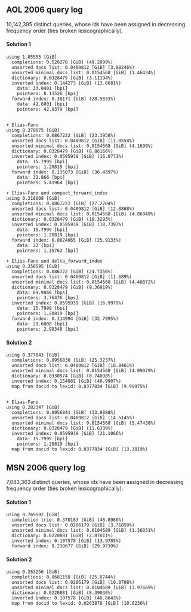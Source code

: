 AOL 2006 query log
------------------

10,142,395 distinct queries, whose ids have been assigned
in decreasing frequency order (ties broken lexicographically).

#### Solution 1

	using 1.05555 [GiB]
	  completions: 0.520278 [GiB] (49.2899%)
	  unsorted docs list: 0.0409812 [GiB] (3.88246%)
	  unsorted minimal docs list: 0.0154568 [GiB] (1.46434%)
	  dictionary: 0.0328479 [GiB] (3.11194%)
	  inverted index: 0.144273 [GiB] (13.6681%)
		data: 33.0401 [bpi]
		pointers: 8.13526 [bpi]
	  forward index: 0.30171 [GiB] (28.5833%)
		data: 42.6801 [bpi]
		pointers: 42.8379 [bpi]
	
	
	+ Elias-Fano
	using 0.370675 [GiB]
	  completions: 0.0867222 [GiB] (23.3958%)
	  unsorted docs list: 0.0409812 [GiB] (11.0558%)
	  unsorted minimal docs list: 0.0154568 [GiB] (4.1699%)
	  dictionary: 0.0328479 [GiB] (8.86166%)
	  inverted index: 0.0595939 [GiB] (16.0771%)
		data: 15.7999 [bpi]
		pointers: 1.20819 [bpi]
	  forward index: 0.135073 [GiB] (36.4397%)
		data: 32.866 [bpi]
		pointers: 5.41964 [bpi]
	
	+ Elias-Fano and compact_forward_index
	using 0.318008 [GiB]
	  completions: 0.0867222 [GiB] (27.2704%)
	  unsorted docs list: 0.0409812 [GiB] (12.8868%)
	  unsorted minimal docs list: 0.0154568 [GiB] (4.86049%)
	  dictionary: 0.0328479 [GiB] (10.3293%)
	  inverted index: 0.0595939 [GiB] (18.7397%)
		data: 15.7999 [bpi]
		pointers: 1.20819 [bpi]
	  forward index: 0.0824065 [GiB] (25.9133%)
		data: 22 [bpi]
		pointers: 1.35762 [bpi]
	
	+ Elias-Fano and delta_forward_index
	using 0.350595 [GiB]
	  completions: 0.086722 [GiB] (24.7356%)
	  unsorted docs list: 0.0409812 [GiB] (11.689%)
	  unsorted minimal docs list: 0.0154568 [GiB] (4.40872%)
	  dictionary: 0.0328479 [GiB] (9.36919%)
		data: 69.9866 [bps]
		pointers: 3.76476 [bps]
	  inverted index: 0.0595939 [GiB] (16.9979%)
		data: 15.7999 [bpi]
		pointers: 1.20819 [bpi]
	  forward index: 0.114994 [GiB] (32.7995%)
		data: 29.6008 [bpi]
		pointers: 2.99348 [bpi]
	
#### Solution 2

	using 0.377843 [GiB]
	  completions: 0.0956838 [GiB] (25.3237%)
	  unsorted docs list: 0.0409812 [GiB] (10.8461%)
	  unsorted minimal docs list: 0.0154568 [GiB] (4.09079%)
	  dictionary: 0.0330574 [GiB] (8.74898%)
	  inverted index: 0.154881 [GiB] (40.9907%)
	  map from docid to lexid: 0.0377834 [GiB] (9.99975%)
	  
	  
	+ Elias-Fano
	using 0.282347 [GiB]
	  completions: 0.0956841 [GiB] (33.8888%)
	  unsorted docs list: 0.0409812 [GiB] (14.5145%)
	  unsorted minimal docs list: 0.0154568 [GiB] (5.47438%)
	  dictionary: 0.0328479 [GiB] (11.6339%)
	  inverted index: 0.0595939 [GiB] (21.1066%)
		data: 15.7999 [bpi]
		pointers: 1.20819 [bpi]
	  map from docid to lexid: 0.0377834 [GiB] (13.3819%)
  	  

MSN 2006 query log
------------------

7,083,363 distinct queries, whose ids have been assigned
in decreasing frequency order (ties broken lexicographically).

#### Solution 1

    using 0.769592 [GiB]
      completion trie: 0.370163 [GiB] (48.0986%)
      unsorted docs list: 0.0286179 [GiB] (3.71858%)
      unsorted minimal docs list: 0.0104689 [GiB] (1.36031%)
      dictionary: 0.0220881 [GiB] (2.87011%)
      inverted index: 0.107578 [GiB] (13.9785%)
      forward index: 0.230677 [GiB] (29.9739%)
      
 
#### Solution 2

	using 0.263256 [GiB]
	  completions: 0.0681158 [GiB] (25.8744%)
	  unsorted docs list: 0.0286179 [GiB] (10.8708%)
	  unsorted minimal docs list: 0.0104689 [GiB] (3.97669%)
	  dictionary: 0.0220881 [GiB] (8.39036%)
	  inverted index: 0.107578 [GiB] (40.8643%)
	  map from docid to lexid: 0.0263876 [GiB] (10.0236%)